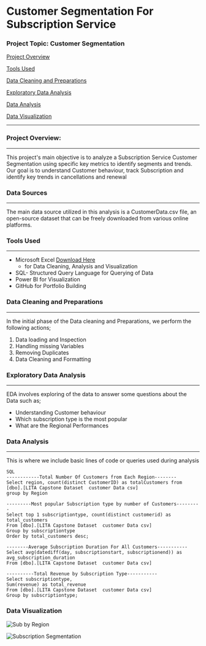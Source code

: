 # Customer Segmentation For Subscription Service 

### Project Topic: Customer Segmentation 

[Project Overview](#project-overview)

[Tools Used](#tools-used)

[Data Cleaning and Preparations](#data-cleaning-and-preparation)

[Exploratory Data Analysis](#exploratory-data-analysis)

[Data Analysis](#data-analysis)

 [Data Visualization](#data-visualization)

---
### Project Overview:
---
This project's main objective is to analyze a Subscription Service Customer Segmentation using specific key metrics to identify segments and trends. Our goal is to understand Customer behaviour, track Subscription and identify key trends in cancellations and renewal

### Data Sources 
---
The main data source utilized in this analysis is a CustomerData.csv file, an open-source dataset that can be freely downloaded from various online platforms.

### Tools Used
---
- Microsoft Excel [Download Here](https://www.microsoft.com)
   - for Data Cleaning, Analysis and Visualization 
- SQL- Structured Query Language for  Querying of Data 
- Power BI for Visualization
- GitHub for Portfolio Building

### Data Cleaning and Preparations 
---
In the initial phase of the Data cleaning and Preparations, we perform the following actions;
 1. Data loading and Inspection
 2. Handling missing Variables
 3. Removing Duplicates 
 4. Data Cleaning and Formatting


### Exploratory Data Analysis
---
EDA involves exploring of the data to answer some questions about the Data such as;
 -  Understanding Customer behaviour
 - Which subscription type is the most popular
 - What are the Regional Performances

### Data Analysis 
---
This is where we include basic lines of code or queries used during analysis 
```
SQL
------------Total Number Of Customers from Each Region--------
Select region, count(distinct CustomerID) as totalCustomers from [dbo].[LITA Capstone Dataset  customer Data csv] 
group by Region 

---------Most popular Subscription type by number of Customers---------
Select top 1 subscriptiontype, count(distinct customerid) as total_customers
From [dbo].[LITA Capstone Dataset  customer Data csv]
Group by subscriptiontype 
Order by total_customers desc;

--------Average Subscription Duration For All Customers-----------
Select avg(datediff(day, subscriptionstart, subscriptionend)) as avg_subscription_duration
From [dbo].[LITA Capstone Dataset  customer Data csv]

----------Total Revenue by Subscription Type-----------
Select subscriptiontype,
Sum(revenue) as total_revenue 
From [dbo].[LITA Capstone Dataset  customer Data csv]
Group by subscriptiontype;
```

### Data Visualization

![Sub by Region](https://github.com/user-attachments/assets/06b2f1f2-0736-4021-97f2-71c005077378)

![Subscription Segmentation](https://github.com/user-attachments/assets/ffa12765-1e85-47f1-bb52-7eceedf38451)



 


